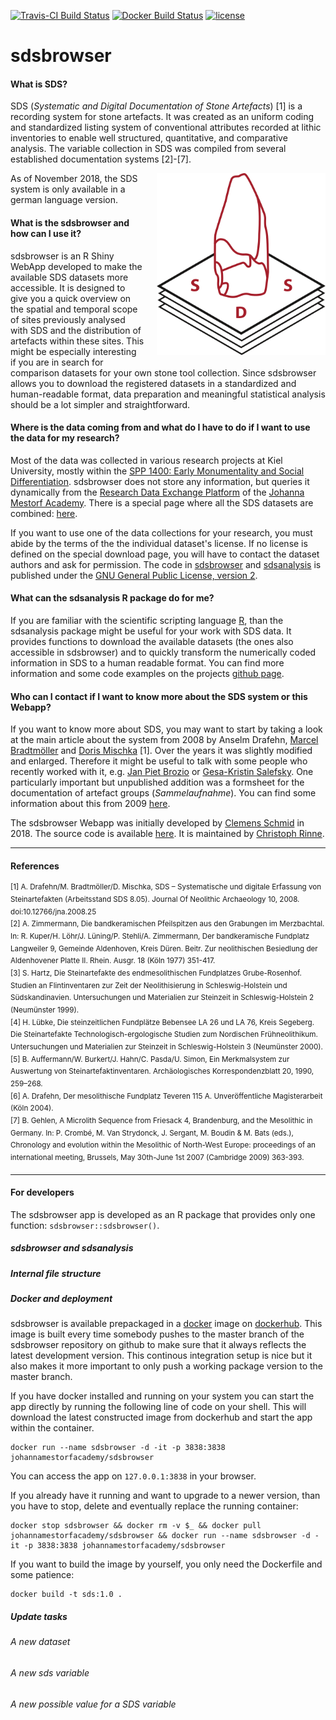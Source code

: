 [![Travis-CI Build
Status](https://travis-ci.org/Johanna-Mestorf-Academy/sdsbrowser.svg?branch=master)](https://travis-ci.org/Johanna-Mestorf-Academy/sdsbrowser)
[![Docker Build Status](https://img.shields.io/docker/build/johannamestorfacademy/sdsbrowser.svg)](https://hub.docker.com/r/johannamestorfacademy/sdsbrowser)
[![license](https://img.shields.io/badge/license-GPL%202-B50B82.svg)](https://github.com/Johanna-Mestorf-Academy/sdsbrowser/blob/master/LICENSE)

# sdsbrowser

#### **What is SDS?**

SDS (*Systematic and Digital Documentation of Stone Artefacts*) [1] is a recording system for stone artefacts. It was created as an uniform coding and standardized listing system of conventional attributes recorded at lithic inventories to enable well structured, quantitative, and comparative analysis. The variable collection in SDS was compiled from several established documentation systems [2]-[7].

<img align="right" style="padding-left:20px; padding-bottom:10px;" src="https://raw.githubusercontent.com/Johanna-Mestorf-Academy/sdsbrowser/master/inst/sds_logo/colour/Logo_SDS_colour_300dpi.png" width = 270>

As of November 2018, the SDS system is only available in a german language version.

#### **What is the sdsbrowser and how can I use it?**

sdsbrowser is an R Shiny WebApp developed to make the available SDS datasets more accessible. It is designed to give you a quick overview on the spatial and temporal scope of sites previously analysed with SDS and the distribution of artefacts within these sites. This might be especially interesting if you are in search for comparison datasets for your own stone tool collection. Since sdsbrowser allows you to download the registered datasets in a standardized and human-readable format, data preparation and meaningful statistical analysis should be a lot simpler and straightforward.

#### **Where is the data coming from and what do I have to do if I want to use the data for my research?**

Most of the data was collected in various research projects at Kiel University, mostly within the [SPP 1400: Early Monumentality and Social Differentiation](http://gepris.dfg.de/gepris/projekt/73281462?language=en). sdsbrowser does not store any information, but queries it dynamically from the [Research Data Exchange Platform](https://www.jma.uni-kiel.de/en/research-projects/data-exchange-platform) of the [Johanna Mestorf Academy](http://www.jma.uni-kiel.de/en). There is a special page where all the SDS datasets are combined: [here]().

If you want to use one of the data collections for your research, you must abide by the terms of the the individual dataset's license. If no license is defined on the special download page, you will have to contact the dataset authors and ask for permission. The code in [sdsbrowser](https://github.com/Johanna-Mestorf-Academy/sdsbrowser) and [sdsanalysis](https://github.com/Johanna-Mestorf-Academy/sdsanalysis) is published under the [GNU General Public License, version 2](https://www.gnu.org/licenses/old-licenses/gpl-2.0.en.html).

#### **What can the sdsanalysis R package do for me?**

If you are familiar with the scientific scripting language [R](https://www.r-project.org/), than the sdsanalysis package might be useful for your work with SDS data. It provides functions to download the available datasets (the ones also accessible in sdsbrowser) and to quickly transform the numerically coded information in SDS to a human readable format. You can find more information and some code examples on the projects [github page](https://github.com/Johanna-Mestorf-Academy/sdsanalysis).

#### **Who can I contact if I want to know more about the SDS system or this Webapp?**

If you want to know more about SDS, you may want to start by taking a look at the main article about the system from 2008 by Anselm Drafehn, [Marcel Bradtmöller](https://www.altertum.uni-rostock.de/institut/mitarbeitende/marcel-bradtmoeller) and [Doris Mischka](http://www.uf.uni-erlangen.de/prof-doris-mischka/) [1]. Over the years it was slightly modified and enlarged. Therefore it might be useful to talk with some people who recently worked with it, e.g. [Jan Piet Brozio](https://www.ufg.uni-kiel.de/en/staff-directory/scientific-collaborators/jan-piet-brozio) or [Gesa-Kristin Salefsky](https://de.linkedin.com/in/gesa-salefsky-37a651157). One particularly important but unpublished addition was a formsheet for the documentation of artefact groups (*Sammelaufnahme*). You can find some information about this from 2009  [here](https://github.com/Johanna-Mestorf-Academy/sdsanalysis/raw/master/data-raw/SDS_Formblatt_7.pdf). 

The sdsbrowser Webapp was initially developed by [Clemens Schmid](https://nevrome.de/) in 2018. The source code is available [here](https://github.com/Johanna-Mestorf-Academy/sdsbrowser). It is maintained by [Christoph Rinne](https://www.ufg.uni-kiel.de/en/staff-directory/scientific-collaborators/christoph-rinne). 

<hr class="nicehr">

#### References

<sup>[1] A. Drafehn/M. Bradtmöller/D. Mischka, SDS – Systematische und digitale Erfassung von Steinartefakten (Arbeitsstand SDS 8.05). Journal Of Neolithic Archaeology 10, 2008. doi:10.12766/jna.2008.25</sup>  
<sup>[2] A. Zimmermann, Die bandkeramischen Pfeilspitzen aus den Grabungen im Merzbachtal. In: R. Kuper/H. Löhr/J. Lüning/P. Stehli/A. Zimmermann, Der bandkeramische Fundplatz Langweiler 9, Gemeinde Aldenhoven, Kreis Düren. Beitr. Zur neolithischen Besiedlung der Aldenhovener Platte II. Rhein. Ausgr. 18 (Köln 1977) 351-417.</sup>  
<sup>[3] S. Hartz, Die Steinartefakte des endmesolithischen Fundplatzes Grube-Rosenhof. Studien an Flintinventaren zur Zeit der Neolithisierung in Schleswig-Holstein und Südskandinavien. Untersuchungen und Materialien zur Steinzeit in Schleswig-Holstein 2 (Neumünster 1999).</sup>  
<sup>[4] H. Lübke, Die steinzeitlichen Fundplätze Bebensee LA 26 und LA 76, Kreis Segeberg. Die Steinartefakte Technologisch-ergologische Studien zum Nordischen Frühneolithikum. Untersuchungen und Materialien zur Steinzeit in Schleswig-Holstein 3 (Neumünster 2000).</sup>  
<sup>[5] B. Auffermann/W. Burkert/J. Hahn/C. Pasda/U. Simon, Ein Merkmalsystem zur Auswertung von Steinartefaktinventaren. Archäologisches Korrespondenzblatt 20, 1990, 259–268.</sup>  
<sup>[6] A. Drafehn, Der mesolithische Fundplatz Teveren 115 A. Unveröffentliche Magisterarbeit (Köln 2004).</sup>  
<sup>[7] B. Gehlen, A Microlith Sequence from Friesack 4, Brandenburg, and the Mesolithic in Germany. In: P. Crombé, M. Van Strydonck, J. Sergant, M. Boudin & M. Bats (eds.), Chronology and evolution within the Mesolithic of North-West Europe: proceedings of an international meeting, Brussels, May 30th-June 1st 2007 (Cambridge 2009) 363-393.</sup>  

<hr class="nicehr">

#### For developers

The sdsbrowser app is developed as an R package that provides only one function: `sdsbrowser::sdsbrowser()`. 

##### sdsbrowser and sdsanalysis

##### Internal file structure

##### Docker and deployment

sdsbrowser is available prepackaged in a [docker](https://opensource.com/resources/what-docker) image on [dockerhub](https://hub.docker.com/r/johannamestorfacademy/sdsbrowser). This image is built every time somebody pushes to the master branch of the sdsbrowser repository on github to make sure that it always reflects the latest development version. This continous integration setup is nice but it also makes it more important to only push a working package version to the master branch. 

If you have docker installed and running on your system you can start the app directly by running the following line of code on your shell. This will download the latest constructed image from dockerhub and start the app within the container.

```
docker run --name sdsbrowser -d -it -p 3838:3838 johannamestorfacademy/sdsbrowser
```

You can access the app on `127.0.0.1:3838` in your browser.

If you already have it running and want to upgrade to a newer version, than you have to stop, delete and eventually replace the running container:

```
docker stop sdsbrowser && docker rm -v $_ && docker pull johannamestorfacademy/sdsbrowser && docker run --name sdsbrowser -d -it -p 3838:3838 johannamestorfacademy/sdsbrowser
```

If you want to build the image by yourself, you only need the Dockerfile and some patience:

```
docker build -t sds:1.0 .
```

##### Update tasks 

###### A new dataset

###### A new sds variable

###### A new possible value for a SDS variable
